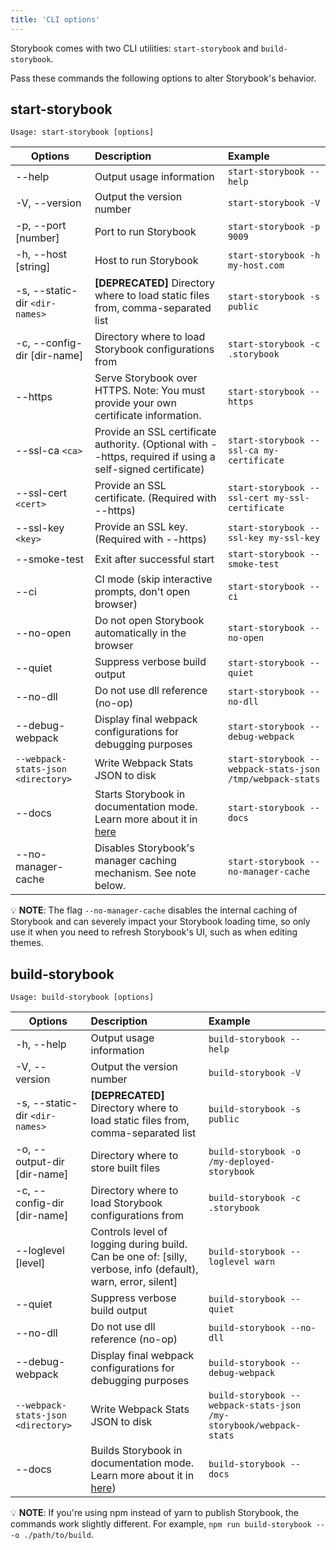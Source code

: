 ```yaml
---
title: 'CLI options'
---
```


Storybook comes with two CLI utilities: `start-storybook` and `build-storybook`.

Pass these commands the following options to alter Storybook's behavior.

## start-storybook

```plaintext
Usage: start-storybook [options]
```

| Options                            | Description                                                                                                                                    | Example                                                   |
| ---------------------------------- | :--------------------------------------------------------------------------------------------------------------------------------------------- | :-------------------------------------------------------- |
| --help                             | Output usage information                                                                                                                       | `start-storybook --help`                                  |
| -V, --version                      | Output the version number                                                                                                                      | `start-storybook -V`                                      |
| -p, --port [number]                | Port to run Storybook                                                                                                                          | `start-storybook -p 9009`                                 |
| -h, --host [string]                | Host to run Storybook                                                                                                                          | `start-storybook -h my-host.com`                          |
| -s, --static-dir `<dir-names>`     | **[DEPRECATED]** Directory where to load static files from, comma-separated list                                                               | `start-storybook -s public`                               |
| -c, --config-dir [dir-name]        | Directory where to load Storybook configurations from                                                                                          | `start-storybook -c .storybook`                           |
| --https                            | Serve Storybook over HTTPS. Note: You must provide your own certificate information.                                                           | `start-storybook --https`                                 |
| --ssl-ca `<ca>`                    | Provide an SSL certificate authority. (Optional with --https, required if using a self-signed certificate)                                     | `start-storybook --ssl-ca my-certificate`                 |
| --ssl-cert `<cert>`                | Provide an SSL certificate. (Required with --https)                                                                                            | `start-storybook --ssl-cert my-ssl-certificate`           |
| --ssl-key `<key>`                  | Provide an SSL key. (Required with --https)                                                                                                    | `start-storybook --ssl-key my-ssl-key`                    |
| --smoke-test                       | Exit after successful start                                                                                                                    | `start-storybook --smoke-test`                            |
| --ci                               | CI mode (skip interactive prompts, don't open browser)                                                                                         | `start-storybook --ci`                                    |
| --no-open                          | Do not open Storybook automatically in the browser                                                                                             | `start-storybook --no-open`                               |
| --quiet                            | Suppress verbose build output                                                                                                                  | `start-storybook --quiet`                                 |
| --no-dll                           | Do not use dll reference (no-op)                                                                                                               | `start-storybook --no-dll`                                |
| --debug-webpack                    | Display final webpack configurations for debugging purposes                                                                                    | `start-storybook --debug-webpack`                         |
| `--webpack-stats-json <directory>` | Write Webpack Stats JSON to disk                                                                                                               | `start-storybook --webpack-stats-json /tmp/webpack-stats` |
| --docs                             | Starts Storybook in documentation mode. Learn more about it in [here](../writing-docs/build-documentation.md#preview-storybooks-documentation) | `start-storybook --docs`                                  |
| --no-manager-cache                 | Disables Storybook's manager caching mechanism. See note below.                                                                                | `start-storybook --no-manager-cache`                      |

<div class="aside">
💡 <strong>NOTE</strong>: The flag <code>--no-manager-cache</code> disables the internal caching of Storybook and can severely impact your Storybook loading time, so only use it when you need to refresh Storybook's UI, such as when editing themes.
</div>

## build-storybook

```plaintext
Usage: build-storybook [options]
```

| Options                            | Description                                                                                                                                     | Example                                                            |
| ---------------------------------- | :---------------------------------------------------------------------------------------------------------------------------------------------- | :----------------------------------------------------------------- |
| -h, --help                         | Output usage information                                                                                                                        | `build-storybook --help`                                           |
| -V, --version                      | Output the version number                                                                                                                       | `build-storybook -V`                                               |
| -s, --static-dir `<dir-names>`     | **[DEPRECATED]** Directory where to load static files from, comma-separated list                                                                | `build-storybook -s public`                                        |
| -o, --output-dir [dir-name]        | Directory where to store built files                                                                                                            | `build-storybook -o /my-deployed-storybook`                        |
| -c, --config-dir [dir-name]        | Directory where to load Storybook configurations from                                                                                           | `build-storybook -c .storybook`                                    |
| --loglevel [level]                 | Controls level of logging during build. Can be one of: [silly, verbose, info (default), warn, error, silent]                                    | `build-storybook --loglevel warn`                                  |
| --quiet                            | Suppress verbose build output                                                                                                                   | `build-storybook --quiet`                                          |
| --no-dll                           | Do not use dll reference (no-op)                                                                                                                | `build-storybook --no-dll`                                         |
| --debug-webpack                    | Display final webpack configurations for debugging purposes                                                                                     | `build-storybook --debug-webpack`                                  |
| `--webpack-stats-json <directory>` | Write Webpack Stats JSON to disk                                                                                                                | `build-storybook --webpack-stats-json /my-storybook/webpack-stats` |
| --docs                             | Builds Storybook in documentation mode. Learn more about it in [here](../writing-docs/build-documentation.md#publish-storybooks-documentation)) | `build-storybook --docs`                                           |

<div class="aside">
💡 <strong>NOTE</strong>: If you're using npm instead of yarn to publish Storybook, the commands work slightly different. For example, <code>npm run build-storybook -- -o ./path/to/build</code>.
</div>
